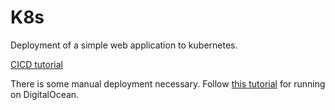 # K8s

Deployment of a simple web application to kubernetes.

[CICD tutorial](https://www.digitalocean.com/community/tutorials/how-to-automate-deployments-to-digitalocean-kubernetes-with-circleci)

There is some manual deployment necessary. Follow [this tutorial](https://www.digitalocean.com/community/tutorials/how-to-set-up-an-nginx-ingress-with-cert-manager-on-digitalocean-kubernetes#step-2-%E2%80%94-setting-up-the-kubernetes-nginx-ingress-controller) for running on DigitalOcean.